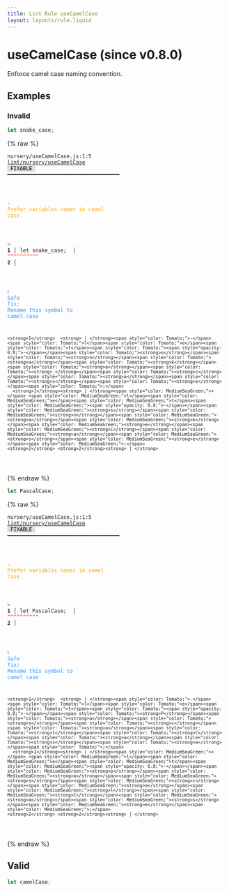 ```yaml
---
title: Lint Rule useCamelCase
layout: layouts/rule.liquid
---
```


# useCamelCase (since v0.8.0)

Enforce camel case naming convention.

## Examples

### Invalid

```jsx
let snake_case;
```

{% raw %}<pre class="language-text"><code class="language-text">nursery/useCamelCase.js:1:5 <a href="https://rome.tools/docs/lint/rules/useCamelCase">lint/nursery/useCamelCase</a> <span style="color: #000; background-color: #ddd;"> FIXABLE </span> ━━━━━━━━━━━━━━━━━━━━━━━━━━━━━━━━━━━━

<strong><span style="color: Orange;">  </span></strong><strong><span style="color: Orange;">⚠</span></strong> <span style="color: Orange;">Prefer variables names in camel case.</span>
  
<strong><span style="color: Tomato;">  </span></strong><strong><span style="color: Tomato;">&gt;</span></strong> <strong>1 │ </strong>let snake_case;
   <strong>   │ </strong>    <strong><span style="color: Tomato;">^</span></strong><strong><span style="color: Tomato;">^</span></strong><strong><span style="color: Tomato;">^</span></strong><strong><span style="color: Tomato;">^</span></strong><strong><span style="color: Tomato;">^</span></strong><strong><span style="color: Tomato;">^</span></strong><strong><span style="color: Tomato;">^</span></strong><strong><span style="color: Tomato;">^</span></strong><strong><span style="color: Tomato;">^</span></strong><strong><span style="color: Tomato;">^</span></strong>
    <strong>2 │ </strong>
  
<strong><span style="color: rgb(38, 148, 255);">  </span></strong><strong><span style="color: rgb(38, 148, 255);">ℹ</span></strong> <span style="color: rgb(38, 148, 255);">Safe fix</span><span style="color: rgb(38, 148, 255);">: </span><span style="color: rgb(38, 148, 255);">Rename this symbol to camel case</span>
  
    <strong>1</strong>  <strong> │ </strong><span style="color: Tomato;">-</span> <span style="color: Tomato;">l</span><span style="color: Tomato;">e</span><span style="color: Tomato;">t</span><span style="color: Tomato;"><span style="opacity: 0.8;">·</span></span><span style="color: Tomato;"><strong>s</strong></span><span style="color: Tomato;"><strong>n</strong></span><span style="color: Tomato;"><strong>a</strong></span><span style="color: Tomato;"><strong>k</strong></span><span style="color: Tomato;"><strong>e</strong></span><span style="color: Tomato;"><strong>_</strong></span><span style="color: Tomato;"><strong>c</strong></span><span style="color: Tomato;"><strong>a</strong></span><span style="color: Tomato;"><strong>s</strong></span><span style="color: Tomato;"><strong>e</strong></span><span style="color: Tomato;">;</span>
      <strong>1</strong><strong> │ </strong><span style="color: MediumSeaGreen;">+</span> <span style="color: MediumSeaGreen;">l</span><span style="color: MediumSeaGreen;">e</span><span style="color: MediumSeaGreen;">t</span><span style="color: MediumSeaGreen;"><span style="opacity: 0.8;">·</span></span><span style="color: MediumSeaGreen;"><strong>s</strong></span><span style="color: MediumSeaGreen;"><strong>n</strong></span><span style="color: MediumSeaGreen;"><strong>a</strong></span><span style="color: MediumSeaGreen;"><strong>k</strong></span><span style="color: MediumSeaGreen;"><strong>e</strong></span><span style="color: MediumSeaGreen;"><strong>C</strong></span><span style="color: MediumSeaGreen;"><strong>a</strong></span><span style="color: MediumSeaGreen;"><strong>s</strong></span><span style="color: MediumSeaGreen;"><strong>e</strong></span><span style="color: MediumSeaGreen;">;</span>
    <strong>2</strong> <strong>2</strong><strong> │ </strong>  
  
</code></pre>{% endraw %}

```jsx
let PascalCase;
```

{% raw %}<pre class="language-text"><code class="language-text">nursery/useCamelCase.js:1:5 <a href="https://rome.tools/docs/lint/rules/useCamelCase">lint/nursery/useCamelCase</a> <span style="color: #000; background-color: #ddd;"> FIXABLE </span> ━━━━━━━━━━━━━━━━━━━━━━━━━━━━━━━━━━━━

<strong><span style="color: Orange;">  </span></strong><strong><span style="color: Orange;">⚠</span></strong> <span style="color: Orange;">Prefer variables names in camel case.</span>
  
<strong><span style="color: Tomato;">  </span></strong><strong><span style="color: Tomato;">&gt;</span></strong> <strong>1 │ </strong>let PascalCase;
   <strong>   │ </strong>    <strong><span style="color: Tomato;">^</span></strong><strong><span style="color: Tomato;">^</span></strong><strong><span style="color: Tomato;">^</span></strong><strong><span style="color: Tomato;">^</span></strong><strong><span style="color: Tomato;">^</span></strong><strong><span style="color: Tomato;">^</span></strong><strong><span style="color: Tomato;">^</span></strong><strong><span style="color: Tomato;">^</span></strong><strong><span style="color: Tomato;">^</span></strong><strong><span style="color: Tomato;">^</span></strong>
    <strong>2 │ </strong>
  
<strong><span style="color: rgb(38, 148, 255);">  </span></strong><strong><span style="color: rgb(38, 148, 255);">ℹ</span></strong> <span style="color: rgb(38, 148, 255);">Safe fix</span><span style="color: rgb(38, 148, 255);">: </span><span style="color: rgb(38, 148, 255);">Rename this symbol to camel case</span>
  
    <strong>1</strong>  <strong> │ </strong><span style="color: Tomato;">-</span> <span style="color: Tomato;">l</span><span style="color: Tomato;">e</span><span style="color: Tomato;">t</span><span style="color: Tomato;"><span style="opacity: 0.8;">·</span></span><span style="color: Tomato;"><strong>P</strong></span><span style="color: Tomato;"><strong>a</strong></span><span style="color: Tomato;"><strong>s</strong></span><span style="color: Tomato;"><strong>c</strong></span><span style="color: Tomato;"><strong>a</strong></span><span style="color: Tomato;"><strong>l</strong></span><span style="color: Tomato;"><strong>C</strong></span><span style="color: Tomato;"><strong>a</strong></span><span style="color: Tomato;"><strong>s</strong></span><span style="color: Tomato;"><strong>e</strong></span><span style="color: Tomato;">;</span>
      <strong>1</strong><strong> │ </strong><span style="color: MediumSeaGreen;">+</span> <span style="color: MediumSeaGreen;">l</span><span style="color: MediumSeaGreen;">e</span><span style="color: MediumSeaGreen;">t</span><span style="color: MediumSeaGreen;"><span style="opacity: 0.8;">·</span></span><span style="color: MediumSeaGreen;"><strong>p</strong></span><span style="color: MediumSeaGreen;"><strong>a</strong></span><span style="color: MediumSeaGreen;"><strong>s</strong></span><span style="color: MediumSeaGreen;"><strong>c</strong></span><span style="color: MediumSeaGreen;"><strong>a</strong></span><span style="color: MediumSeaGreen;"><strong>l</strong></span><span style="color: MediumSeaGreen;"><strong>C</strong></span><span style="color: MediumSeaGreen;"><strong>a</strong></span><span style="color: MediumSeaGreen;"><strong>s</strong></span><span style="color: MediumSeaGreen;"><strong>e</strong></span><span style="color: MediumSeaGreen;">;</span>
    <strong>2</strong> <strong>2</strong><strong> │ </strong>  
  
</code></pre>{% endraw %}

## Valid

```jsx
let camelCase;
```

